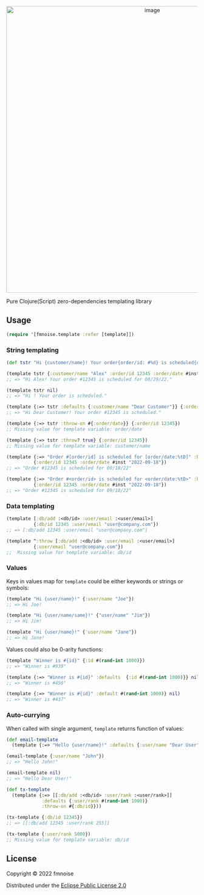 <p align="center"><img width="753" alt="image" src="https://user-images.githubusercontent.com/4033391/186002944-0e379c40-71d0-4e4b-9d38-432a18f50f25.png"></p>

Pure Clojure(Script) zero-dependencies templating library

## Usage

```clj
(require '[fmnoise.template :refer [template]])
```

### String templating

```clj
(def tstr "Hi {customer/name}! Your order{order/id: #%d} is scheduled{order/date: for %tD}.")

(template tstr {:customer/name "Alex" :order/id 12345 :order/date #inst "2022-08-29T12:34:00"})
;; => "Hi Alex! Your order #12345 is scheduled for 08/29/22."

(template tstr nil)
;; => "Hi ! Your order is scheduled."

(template {:=> tstr :defaults {:customer/name "Dear Customer"}} {:order/id 12345})
;; => "Hi Dear Customer! Your order #12345 is scheduled."

(template {:=> tstr :throw-on #{:order/date}} {:order/id 12345})
;; Missing value for template variable: order/date

(template {:=> tstr :throw? true} {:order/id 12345})
;; Missing value for template variable: customer/name

(template {:=> "Order #[order/id] is scheduled for [order/date:%tD]" :brackets :square}
          {:order/id 12345 :order/date #inst "2022-09-18"})
;; => "Order #12345 is scheduled for 09/18/22"

(template {:=> "Order #<order/id> is scheduled for <order/date:%tD>" :brackets :angle}
          {:order/id 12345 :order/date #inst "2022-09-18"})
;; => "Order #12345 is scheduled for 09/18/22"
```

### Data templating

```clj
(template [:db/add :<db/id> :user/email :<user/email>]
          {:db/id 12345 :user/email "user@company.com"})
;; => [:db/add 12345 :user/email "user@company.com"]

(template ^:throw [:db/add :<db/id> :user/email :<user/email>]
          {:user/email "user@company.com"})
;;  Missing value for template variable: db/id
```

### Values

Keys in values map for `template` could be either keywords or strings or symbols:
```clj
(template "Hi {user/name}!" {:user/name "Joe"})
;; => Hi Joe!

(template "Hi {user/name/same}!" {"user/name" "Jim"})
;; => Hi Jim!

(template "Hi {user/name}!" {'user/name "Jane"})
;; => Hi Jane!
```

Values could also be 0-arity functions:
```clj
(template "Winner is #{id}" {:id #(rand-int 1000)})
;; => "Winner is #939"

(template {:=> "Winner is #{id}" :defaults  {:id #(rand-int 1000)}} nil)
;; => "Winner is #456"

(template {:=> "Winner is #{id}" :default #(rand-int 1000)} nil)
;; => "Winner is #437"
```

### Auto-currying

When called with single argument, `template` returns function of values:

```clj
(def email-template
  (template {:=> "Hello {user/name}!" :defaults {:user/name "Dear User"}}))

(email-template {:user/name "John"})
;; => "Hello John!"

(email-template nil)
;; => "Hello Dear User!"

(def tx-template
  (template {:=> [[:db/add :<db/id> :user/rank :<user/rank>]]
             :defaults {:user/rank #(rand-int 1000)}
             :throw-on #{:db/id}}))

(tx-template {:db/id 12345})
;; => [[:db/add 12345 :user/rank 255]]

(tx-template {:user/rank 5000})
;; Missing value for template variable: db/id

```

## License

Copyright © 2022 fmnoise

Distributed under the [Eclipse Public License 2.0](http://www.eclipse.org/legal/epl-2.0)
